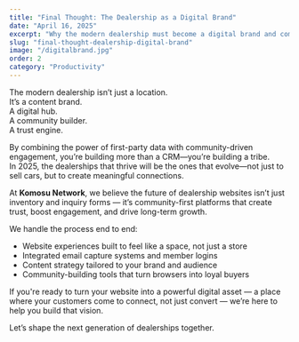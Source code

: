 ```yaml
---
title: "Final Thought: The Dealership as a Digital Brand"
date: "April 16, 2025"
excerpt: "Why the modern dealership must become a digital brand and community builder."
slug: "final-thought-dealership-digital-brand"
image: "/digitalbrand.jpg"
order: 2
category: "Productivity"
---
```



The modern dealership isn’t just a location.  
It’s a content brand.  
A digital hub.  
A community builder.  
A trust engine.

By combining the power of first-party data with community-driven engagement, you’re building more than a CRM—you’re building a tribe.  
In 2025, the dealerships that thrive will be the ones that evolve—not just to sell cars, but to create meaningful connections.

At **Komosu Network**, we believe the future of dealership websites isn’t just inventory and inquiry forms — it’s community-first platforms that create trust, boost engagement, and drive long-term growth.

We handle the process end to end:  

- Website experiences built to feel like a space, not just a store  
- Integrated email capture systems and member logins  
- Content strategy tailored to your brand and audience  
- Community-building tools that turn browsers into loyal buyers  

If you're ready to turn your website into a powerful digital asset — a place where your customers come to connect, not just convert — we’re here to help you build that vision.  

Let’s shape the next generation of dealerships together.
